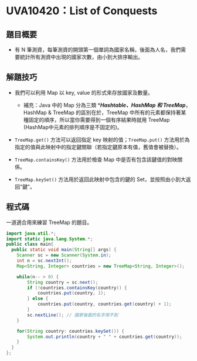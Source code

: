 # UVA10420：List of Conquests

## 題目概要

- 有 N 筆測資，每筆測資的開頭第一個單詞為國家名稱，後面為人名，我們需要統計所有測資中出現的國家次數，由小到大排序輸出。

## 解題技巧

- 我們可以利用 Map 以 key, value 的形式來存放國家及數量。
  
  - 補充：Java 中的 Map 分為三類 ****Hashtable、HashMap 和 TreeMap***，HashMap & TreeMap 的區別在於，TreeMap 中所有的元素都保持著某種固定的順序，所以當你需要得到一個有序結果時就用 TreeMap (HashMap中元素的排列順序是不固定的)。

- `TreeMap.get()` 方法可以返回指定 key 映射的值；`TreeMap.put()` 方法用於為指定的值與此映射中的指定鍵關聯（若指定鍵原本有值，舊值會被替換）。

- `TreeMap.containsKey()` 方法用於檢查 Map 中是否有包含該鍵值的對映關係。

- `TreeMap.keySet()` 方法用於返回此映射中包含的鍵的 Set，並按照由小到大返回"鍵"。

## 程式碼

一道適合用來練習 TreeMap 的題目。

```java
import java.util.*;
import static java.lang.System.*;
public class main{
  public static void main(String[] args) {
    Scanner sc = new Scanner(System.in);
    int n = sc.nextInt();
    Map<String, Integer> countries = new TreeMap<String, Integer>();

    while(n-- > 0) {
        String country = sc.next();
        if (!countries.containsKey(country)) {
            countries.put(country, 1);
        } else {
            countries.put(country, countries.get(country) + 1);
        }
        sc.nextLine(); // 國家後面的名字用不到
    }

    for(String country: countries.keySet()) {
        System.out.println(country + " " + countries.get(country));
    }
  }
};
```
